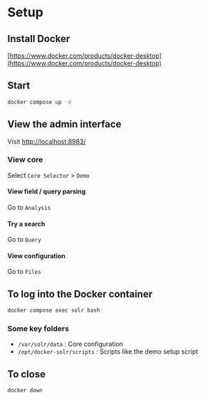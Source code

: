 # Setup

## Install Docker

[https://www.docker.com/products/docker-desktop](https://www.docker.com/products/docker-desktop)

## Start

```bash
docker compose up -d
```

## View the admin interface

Visit [http://localhost:8983/](http://localhost:8983/)

### View core

Select `Core Selector` > `Demo`

#### View field / query parsing

Go to `Analysis`

#### Try a search

Go to `Query`

#### View configuration

Go to `Files`

## To log into the Docker container

```bash
docker compose exec solr bash
```

### Some key folders

- `/var/solr/data` : Core configuration
- `/opt/docker-solr/scripts` : Scripts like the demo setup script

## To close

```bash
docker down
```
